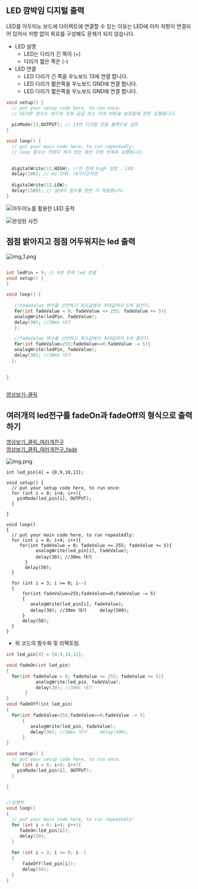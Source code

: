 
## LED 깜박임 디지털 출력
LED를 아두이노 보드에 다이렉트에 연결할 수 있는 이유는 LED에 이미 저항이 연결되어 있어서 저항 없이 회로를 구성해도 문제가 되지 않습니다.
- LED 설명
    - LED는 다리가 긴 쪽이 (+)
    - 다리가 짧은 쪽은 (-)
- LED 연결
    - LED 다리가 긴 쪽을 우노보드 13에 연결 합니다.
    - LED 다리가 짧은쪽을 우노보드 GND에 연결 합니다.
    - LED 다리가 짧은쪽을 우노보드 GND에 연결 합니다.

```c
void setup() {
  // put your setup code here, to run once:
  // SETUP 함수는 보드에 전원 공급 또는 리셋 버튼을 눌렀을때 한번 실행됩니다.
  
  pinMode(13,OUTPUT); // 13번 디지털 핀을 출력으로 설정
}

void loop() {
  // put your main code here, to run repeatedly:
  // loop 함수는 전원이 켜저 있는 동안 무한 반복후 실행됩니다.

  
  digitalWrite(13,HIGH); //번 핀에 high 설정 . LED
  delay(100); // ms 단위. 대기시간지연  
  
  digitalWrite(13,LOW);
  delay(1500); // 딜레이 함수를 한번 더 적용합니다.  
}
```

![아두이노를 활용한 LED 출력](images/led_img_finished1.png)  

![완성된 사진](images/led_img_finished2.png)  



## 점점 밝아지고 점점 어두워지는 led 출력  

![img_1.png](images/fadeOn_img_1.png)  

```c

int ledPin = 9; // 9번 핀에 led 연결
void setup() {
}

void loop() {
  
   //fadeValue 변수를 선언하고 최소값에서 최대값까지 5씩 늘린다.
   for(int fadeValue = 0; fadeValue <= 255; fadeValue += 5){
   analogWrite(ledPin, fadeValue); 
   delay(30); //30ms 대기 
   };

   //fadeValue 변수를 선언하고 최소값에서 최대값까지 5씩 줄인다.
   for(int fadeValue=255;fadeValue>=0;fadeValue -= 5){
   analogWrite(ledPin, fadeValue);    
   delay(30); //30ms 대기 
  };
  
 
}



```


[영상보기-클릭](https://youtube.com/shorts/H3ccrY8EObs?feature=share)

## 여러개의 led전구를 fadeOn과 fadeOff의 형식으로 출력하기

[영상보기_클릭_여러개전구](https://youtu.be/Gt8zVnluAA8)  
[영상보기_클릭_여러개전구_fade](https://youtu.be/pSKfEgj29qc)


![img.png](images/fadeOn_multi_Led_img.png)  

```
int led_pin[4] = {8,9,10,11};

void setup() {
  // put your setup code here, to run once:
  for (int i = 0; i<4; i++){
    pinMode(led_pin[i], OUTPUT);
  }

}

void loop() 
{
  // put your main code here, to run repeatedly:
  for (int i = 0; i<4; i++){
     for(int fadeValue = 0; fadeValue <= 255; fadeValue += 5){
           analogWrite(led_pin[i], fadeValue); 
           delay(30); //30ms 대기 
       }
       delay(50);
  }      
  
  for (int i = 3; i >= 0; i--)
  {
      for(int fadeValue=255;fadeValue>=0;fadeValue -= 5)
      {
         analogWrite(led_pin[i], fadeValue);    
         delay(30); //30ms 대기     delay(500);
      }    
      delay(50);
  }
}
```

- 위 코드의 함수화 및 리팩토링.
```c
int led_pin[4] = {8,9,10,11};

void fadeOn(int led_pin)
{
  for(int fadeValue = 0; fadeValue <= 255; fadeValue += 5){
           analogWrite(led_pin, fadeValue); 
           delay(30); //30ms 대기 
       }
}
void fadeOff(int led_pin)
{
  for(int fadeValue=255;fadeValue>=0;fadeValue -= 5)
      {
         analogWrite(led_pin, fadeValue);    
         delay(30); //30ms 대기     delay(500);
      }
}

void setup() {
  // put your setup code here, to run once:
  for (int i = 0; i<4; i++){
    pinMode(led_pin[i], OUTPUT);
  }

}


//실행부
void loop() 
{
  // put your main code here, to run repeatedly:
  for (int i = 0; i<4; i++){
     fadeOn(led_pin[i]);
     delay(50);
  }      
  
  for (int i = 3; i >= 0; i--)
  {
      fadeOff(led_pin[i]);
      delay(50);
  }
}
```